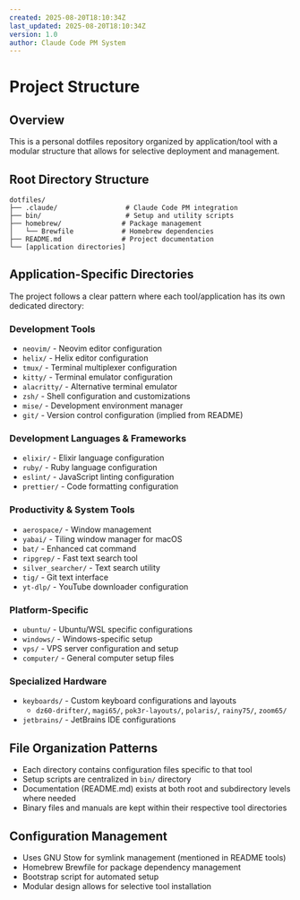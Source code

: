 ```yaml
---
created: 2025-08-20T18:10:34Z
last_updated: 2025-08-20T18:10:34Z
version: 1.0
author: Claude Code PM System
---
```


# Project Structure

## Overview
This is a personal dotfiles repository organized by application/tool with a modular structure that allows for selective deployment and management.

## Root Directory Structure
```
dotfiles/
├── .claude/                 # Claude Code PM integration
├── bin/                     # Setup and utility scripts
├── homebrew/               # Package management
│   └── Brewfile            # Homebrew dependencies
├── README.md               # Project documentation
└── [application directories]
```

## Application-Specific Directories
The project follows a clear pattern where each tool/application has its own dedicated directory:

### Development Tools
- `neovim/` - Neovim editor configuration
- `helix/` - Helix editor configuration  
- `tmux/` - Terminal multiplexer configuration
- `kitty/` - Terminal emulator configuration
- `alacritty/` - Alternative terminal emulator
- `zsh/` - Shell configuration and customizations
- `mise/` - Development environment manager
- `git/` - Version control configuration (implied from README)

### Development Languages & Frameworks
- `elixir/` - Elixir language configuration
- `ruby/` - Ruby language configuration
- `eslint/` - JavaScript linting configuration
- `prettier/` - Code formatting configuration

### Productivity & System Tools
- `aerospace/` - Window management
- `yabai/` - Tiling window manager for macOS
- `bat/` - Enhanced cat command
- `ripgrep/` - Fast text search tool
- `silver_searcher/` - Text search utility
- `tig/` - Git text interface
- `yt-dlp/` - YouTube downloader configuration

### Platform-Specific
- `ubuntu/` - Ubuntu/WSL specific configurations
- `windows/` - Windows-specific setup
- `vps/` - VPS server configuration and setup
- `computer/` - General computer setup files

### Specialized Hardware
- `keyboards/` - Custom keyboard configurations and layouts
  - `dz60-drifter/`, `magi65/`, `pok3r-layouts/`, `polaris/`, `rainy75/`, `zoom65/`
- `jetbrains/` - JetBrains IDE configurations

## File Organization Patterns
- Each directory contains configuration files specific to that tool
- Setup scripts are centralized in `bin/` directory
- Documentation (README.md) exists at both root and subdirectory levels where needed
- Binary files and manuals are kept within their respective tool directories

## Configuration Management
- Uses GNU Stow for symlink management (mentioned in README tools)
- Homebrew Brewfile for package dependency management
- Bootstrap script for automated setup
- Modular design allows for selective tool installation